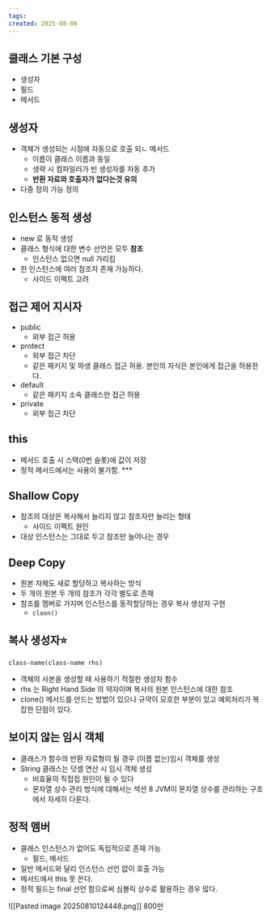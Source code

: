 ```yaml
---
tags: 
created: 2025-08-06
---
```

## 클래스 기본 구성
- 생성자
- 필드
- 메서드

## 생성자
- 객체가 생성되는 시점에 자동으로 호출 되ㄴ 메서드
	- 이름이 클래스 이름과 동일
	- 생략 시 컴파일러가 빈 생성자를 자동 추가
	- **반환 자료와 호출자가 없다는것 유의**
- 다중 정의 가능 정의
## 인스턴스 동적 생성
- new 로 동적 생성
- 클래스 형식에 대한 변수 선언은 모두 **참조**
	- 인스턴스 없으면 null 가리킴
- 한 인스턴스에 여러 참조자 존재 가능하다.
	- 사이드 이펙트 고려
## 접근 제어 지시자
- public
	- 외부 접근 허용
- protect
	- 외부 접근 차단
	- 같은 패키지 및 파생 클래스 접근 허용. 본인의 자식은 본인에게 접근을 허용한다.
- default
	- 같은 패키지 소속 클래스만 접근 허용
- private
	- 외부 접근 차단
## this

- 메서드 호출 시 스택(0번 슬롯)에 값이 저장
- 정적 메서드에서는 사용이 불가함. ***


## Shallow Copy
- 참조의 대상은 복사해서 늘리지 않고 참조자만 늘리는 형태
	- 사이드 이펙트 원인
- 대상 인스턴스는 그대로 두고 참조만 늘어나는 경우
## Deep Copy
- 원본 자체도 새로 할당하고 복사하는 방식
- 두 개의 원본 두 개의 참조가 각각 별도로 존재
- 참조를 멤버로 가지며 인스턴스를 동적할당하는 경우 복사 생성자 구현
	- `cloon()`

## 복사 생성자⭐️
`class-name(class-name rhs)`

- 객체의 사본을 생성할 때 사용하기 적절한 생성자 함수
- rhs 는 Right Hand Side 의 약자이며 복사의 원본 인스턴스에 대한 참조
- clone() 메서드를 만드는 방법이 있으나 규약이 모호한 부분이 있고 예외처리가 복잡한 단점이 있다.
## 보이지 않는 임시 객체
- 클래스가 함수의 반환 자료형이 될 경우 (이름 없는)임시 객체를 생성
- String 클래스는 덧셈 연산 시 임시 객체 생성
	- 비효율의 직접접 원인이 될 수 있다
	- 문자열 상수 관리 방식에 대해서는 섹션 8 JVM이 문자열 상수를 관리하는 구조 에서 자세히 다룬다. 
## 정적 멤버
- 클래스 인스턴스가 없어도 독립적으로 존재 가능
	- 필드, 메서드
- 일반 메서드와 달리 인스턴스 선언 없이 호출 가능
- 메서드에서 this 못 쓴다.
- 정적 필드는 final 선언 함으로써 심볼릭 상수로 활용하는 경우 많다.

![[Pasted image 20250810124448.png]]
800만
